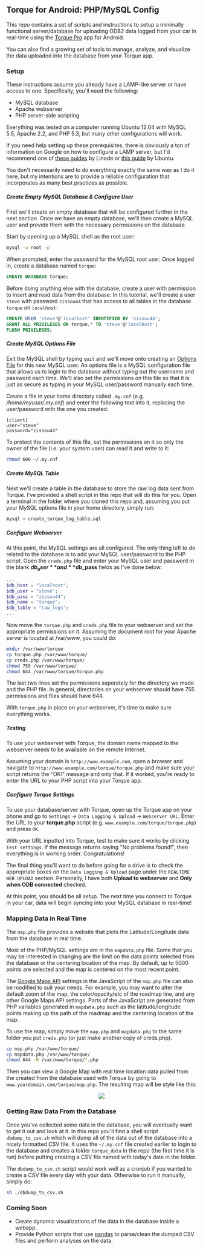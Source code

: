 ## Torque for Android: PHP/MySQL Config ##

This repo contains a set of scripts and instructions to setup a minimally functional server/database for uploading ODB2 data logged from your car in real-time using the [Torque Pro](https://play.google.com/store/apps/details?id=org.prowl.torque) app for Android.

You can also find a growing set of tools to manage, analyze, and visualize the data uploaded into the database from your Torque app.


### Setup ###

These instructions assume you already have a LAMP-like server or have access to one. Specifically, you'll need the following:

  * MySQL database
  * Apache webserver
  * PHP server-side scripting

Everything was tested on a computer running Ubuntu 12.04 with MySQL 5.5, Apache 2.2, and PHP 5.3, but many other configurations will work.

If you need help setting up these prerequisites, there is obviously a ton of information on Google on how to configure a LAMP server, but I'd recommend one of [these guides](https://library.linode.com/lamp-guides/ubuntu-12.04-precise-pangolin) by Linode or [this guide](https://help.ubuntu.com/community/ApacheMySQLPHP) by Ubuntu.

You don't necessarily need to do everything exactly the same way as I do it here, but my intentions are to provide a reliable configuration that incorporates as many best practices as possible.


##### Create Empty MySQL Database & Configure User #####

First we'll create an empty database that will be configured further in the next section. Once we have an empty database, we'll then create a MySQL user and provide them with the necessary permissions on the database.

Start by opening up a MySQL shell as the root user:

```bash
mysql -u root -p
```

When prompted, enter the password for the MySQL root user. Once logged in, create a database named `torque`:

```sql
CREATE DATABASE torque;
```

Before doing anything else with the database, create a user with permission to insert and read data from the database. In this tutorial, we'll create a user `steve` with password `zissou44` that has access to all tables in the database `torque` on `localhost`:

```sql
CREATE USER 'steve'@'localhost' IDENTIFIED BY 'zissou44';
GRANT ALL PRIVILEGES ON torque.* TO 'steve'@'localhost';
FLUSH PRIVILEGES;
```

##### Create MySQL Options File #####


Exit the MySQL shell by typing `quit` and we'll move onto creating an [Options File](https://dev.mysql.com/doc/refman/5.5/en/option-files.html) for this new MySQL user. An options file is a MySQL configuration file that allows us to login to the database without typing out the username and password each time. We'll also set the permissions on this file so that it is just as secure as typing in your MySQL user/password manually each time.

Create a file in your home directory called `.my.cnf` (e.g. */home/myuser/.my.cnf*) and enter the following text into it, replacing the user/password with the one you created:

```
[client]
user="steve"
password="zissou44"
```

To protect the contents of this file, set the permissions on it so only the owner of the file (i.e. your system user) can read it and write to it:

```bash
chmod 600 ~/.my.cnf
```


##### Create MySQL Table #####


Next we'll create a table in the database to store the raw log data sent from Torque. I've provided a shell script in this repo that will do this for you. Open a terminal in the folder where you cloned this repo and, assuming you put your MySQL options file in your home directory, simply run:

```bash
mysql < create_torque_log_table.sql
```


##### Configure Webserver #####


At this point, the MySQL settings are all configured. The only thing left to do related to the database is to add your MySQL user/password to the PHP script. Open the `creds.php` file and enter your MySQL user and password in the blank **$db_user** and **$db_pass** fields as I've done below:

```php
...
$db_host = "localhost";
$db_user = "steve";
$db_pass = "zissou44";
$db_name = "torque";
$db_table = "raw_logs";
...
```

Now move the `torque.php` and `creds.php` file to your webserver and set the appropriate permissions on it. Assuming the document root for your Apache server is located at /var/www, you could do:

```bash
mkdir /var/www/torque
cp torque.php /var/www/torque/
cp creds.php /var/www/torque/
chmod 755 /var/www/torque/
chmod 644 /var/www/torque/torque.php
```

The last two lines set the permissions seperately for the directory we made and the PHP file. In general, directories on your webserver should have 755 permissions and files should have 644.

With `torque.php` in place on your webserver, it's time to make sure everything works.


##### Testing #####


To use your webserver with Torque, the domain name mapped to the webserver needs to be available on the remote Internet.

Assuming your domain is `http://www.example.com`, open a browser and navigate to `http://www.example.com/torque/torque.php` and make sure your script returns the "OK!" message and only that. If it worked, you're ready to enter the URL to your PHP script into your Torque app.


##### Configure Torque Settings #####


To use your database/server with Torque, open up the Torque app on your phone and go to `Settings` -> `Data Logging & Upload` -> `Webserver URL`. Enter the URL to your **torque.php** script (e.g. `www.example.com/torque/torque.php`) and press `OK`.

With your URL inputted into Torque, test to make sure it works by clicking `Test settings`. If the message returns saying "No problems found!", then everything is in working order. Congratulations!

The final thing you'll want to do before going for a drive is to check the appropriate boxes on the `Data Logging & Upload` page under the `REALTIME WEB UPLOAD` section. Personally, I have both **Upload to webserver** and **Only when ODB connected** checked.

At this point, you should be all setup. The next time you connect to Torque in your car, data will begin syncing into your MySQL database in real-time!


### Mapping Data in Real Time ###

The `map.php` file provides a website that plots the Latitude/Longitude data from the database in real time.

Most of the PHP/MySQL settings are in the `mapdata.php` file. Some that you may be interested in changing are the limit on the data points selected from the database or the centering location of the map. By default, up to 5000 points are selected and the map is centered on the most recent point.

The [Google Maps API](https://developers.google.com/maps/documentation/javascript/tutorial) settings in the JavaScript of the `map.php` file can also be modified to suit your needs. For example, you may want to alter the default zoom of the map, the color/opacity/etc of the roadmap line, and any other Google Maps API settings. Parts of the JavaScript are generated from PHP variables generated in `mapdata.php` such as the latitude/longitude points making up the path of the roadmap and the centering location of the map.

To use the map, simply move the `map.php` and `mapdata.php` to the same folder you put `creds.php` (or just make another copy of creds.php).

```bash
cp map.php /var/www/torque/
cp mapdata.php /var/www/torque/
chmod 644 -R /var/www/torque/*.php
```

Then you can view a Google Map with real time location data pulled from the created from the database used with Torque by going to `www.yourdomain.com/torque/map.php`. The resulting map will be style like this:

<div align="center"><img src="https://s3.amazonaws.com/torque_maps/mapexample.png"></div>


### Getting Raw Data From the Database ###


Once you've collected some data in the database, you will eventually want to get it out and look at it. In this repo you'll find a shell script `dbdump_to_csv.sh` which will dump all of the data out of the database into a nicely formatted CSV file. It uses the `~/.my.cnf` file created earlier to login to the database and creates a folder `torque_data` in the repo (the first time it is run) before putting creating a CSV file named with today's date in the folder.

The `dbdump_to_csv.sh` script would work well as a cronjob if you wanted to create a CSV file every day with your data. Otherwise to run it manually, simply do:

```bash
sh ./dbdump_to_csv.sh
```


### Coming Soon ###

  * Create dynamic visualizations of the data in the database inside a webapp.
  * Provide Python scripts that use [pandas](http://github.com/pydata/pandas) to parse/clean the dumped CSV files and perform analyses on the data.


